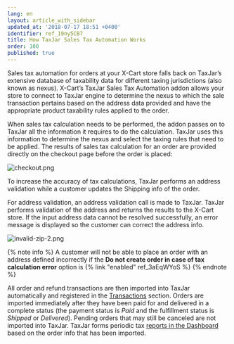 ```yaml
---
lang: en
layout: article_with_sidebar
updated_at: '2018-07-17 18:51 +0400'
identifier: ref_19ny5CB7
title: How TaxJar Sales Tax Automation Works
order: 100
published: true
---
```

Sales tax automation for orders at your X-Cart store falls back on TaxJar’s extensive database of taxability data for different taxing jurisdictions (also known as nexus). X-Cart’s TaxJar Sales Tax Automation addon allows your store to connect to TaxJar engine to determine the nexus to which the sale transaction pertains based on the address data provided and have the appropriate product taxability rules applied to the order. 

When sales tax calculation needs to be performed, the addon passes on to TaxJar all the information it requires to do the calculation. TaxJar uses this information to determine the nexus and select the taxing rules that need to be applied. The results of sales tax calculation for an order are provided directly on the checkout page before the order is placed:

![checkout.png]({{site.baseurl}}/attachments/ref_19ny5CB7/checkout.png)

To increase the accuracy of tax calculations, TaxJar performs an address validation while a customer updates the Shipping info of the order. 

For address validation, an address validation call is made to TaxJar. TaxJar performs validation of the address and returns the results to the X-Cart store. If the input address data cannot be resolved successfully, an error message is displayed so the customer can correct the address info.

![invalid-zip-2.png]({{site.baseurl}}/attachments/ref_19ny5CB7/invalid-zip-2.png)

{% note info %}
A customer will not be able to place an order with an address defined incorrectly if the **Do not create order in case of tax calculation error** option is {% link "enabled" ref_3aEqWYoS %}
{% endnote %}

All order and refund transactions are then imported into TaxJar automatically and registered in the [Transactions](https://app.taxjar.com/transactions "How TaxJar Sales Tax Automation works") section. Orders are imported immediately after they have been paid for and delivered in a complete status (the payment status is _Paid_ and the fulfillment status is _Shipped_ or _Delivered_). Pending orders that may still be canceled are not imported into TaxJar. TaxJar forms periodic tax [reports in the Dashboard](https://app.taxjar.com/dashboard "How TaxJar Sales Tax Automation works") based on the order info that has been imported.
